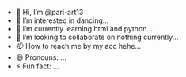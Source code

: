 - 👋 Hi, I’m @pari-art13
- 👀 I’m interested in dancing...
- 🌱 I’m currently learning html and python...
- 💞️ I’m looking to collaborate on nothing currently...
- 📫 How to reach me by my acc hehe...
- 😄 Pronouns: ...
- ⚡ Fun fact: ...

<!---
pari-art13/pari-art13 is a ✨ special ✨ repository because its `README.md` (this file) appears on your GitHub profile.
You can click the Preview link to take a look at your changes.
--->

